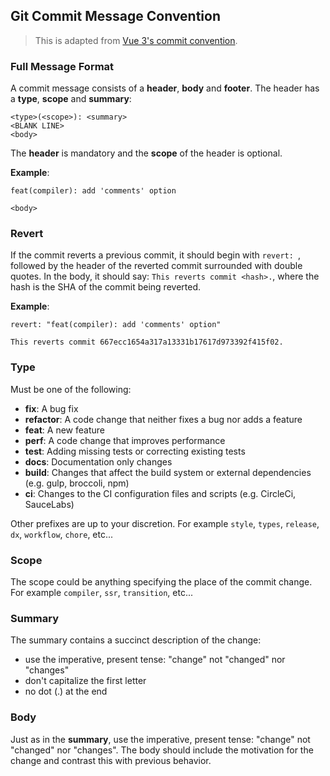 ## Git Commit Message Convention

> This is adapted from [Vue 3's commit convention](https://github.com/vuejs/core/blob/main/.github/commit-convention.md).


### Full Message Format

A commit message consists of a **header**, **body** and **footer**.  The header has a **type**, **scope** and **summary**:

```
<type>(<scope>): <summary>
<BLANK LINE>
<body>
```

The **header** is mandatory and the **scope** of the header is optional.


**Example**:

```
feat(compiler): add 'comments' option

<body>
```

### Revert

If the commit reverts a previous commit, it should begin with `revert: `, followed by the header of the reverted commit surrounded with double quotes. In the body, it should say: `This reverts commit <hash>.`, where the hash is the SHA of the commit being reverted.

**Example**:

```
revert: "feat(compiler): add 'comments' option"

This reverts commit 667ecc1654a317a13331b17617d973392f415f02.
```


### Type

Must be one of the following:

* __fix__: A bug fix
* __refactor__: A code change that neither fixes a bug nor adds a feature
* __feat__: A new feature
* __perf__: A code change that improves performance
* __test__: Adding missing tests or correcting existing tests
* __docs__: Documentation only changes
* __build__: Changes that affect the build system or external dependencies (e.g. gulp, broccoli, npm)
* __ci__: Changes to the CI configuration files and scripts (e.g. CircleCi, SauceLabs)

Other prefixes are up to your discretion. For example `style`, `types`, `release`, `dx`, `workflow`, `chore`, etc...

### Scope

The scope could be anything specifying the place of the commit change. For example `compiler`, `ssr`, `transition`, etc...

### Summary

The summary contains a succinct description of the change:

* use the imperative, present tense: "change" not "changed" nor "changes"
* don't capitalize the first letter
* no dot (.) at the end

### Body

Just as in the **summary**, use the imperative, present tense: "change" not "changed" nor "changes".
The body should include the motivation for the change and contrast this with previous behavior.
